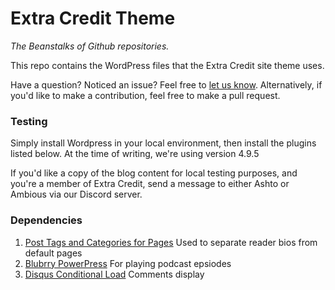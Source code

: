# Extra Credit Theme
*The Beanstalks of Github repositories.*

This repo contains the WordPress files that the Extra Credit site theme uses.

Have a question? Noticed an issue? Feel free to [let us know](https://github.com/Ashto10/Extra-Credit-Theme/issues). Alternatively, if you'd like to make a contribution, feel free to make a pull request.

### Testing
Simply install Wordpress in your local environment, then install the plugins listed below. At the time of writing, we're using version 4.9.5

If you'd like a copy of the blog content for local testing purposes, and you're a member of Extra Credit, send a message to either Ashto or Ambious via our Discord server.

### Dependencies
1. [Post Tags and Categories for Pages](https://wordpress.org/plugins/post-tags-and-categories-for-pages/)  Used to separate reader bios from default pages
2. [Blubrry PowerPress](https://wordpress.org/plugins/powerpress/) For playing podcast epsiodes
3. [Disqus Conditional Load](https://wordpress.org/plugins/disqus-conditional-load/) Comments display
